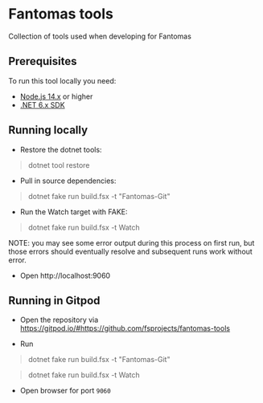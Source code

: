 # Fantomas tools

Collection of tools used when developing for Fantomas

## Prerequisites

To run this tool locally you need:

* [Node.js 14.x](https://nodejs.org/en/download/) or higher
* [.NET 6.x SDK](https://dotnet.microsoft.com/en-us/download/dotnet/6.0)

## Running locally

* Restore the dotnet tools:

> dotnet tool restore

* Pull in source dependencies:

> dotnet fake run build.fsx -t "Fantomas-Git"

* Run the Watch target with FAKE:

> dotnet fake run build.fsx -t Watch

NOTE: you may see some error output during this process on first run, but those errors should eventually resolve and subsequent runs work without error.

* Open http://localhost:9060

## Running in Gitpod

* Open the repository via https://gitpod.io/#https://github.com/fsprojects/fantomas-tools

* Run 
> dotnet fake run build.fsx -t "Fantomas-Git"

> dotnet fake run build.fsx -t Watch

* Open browser for port `9060`